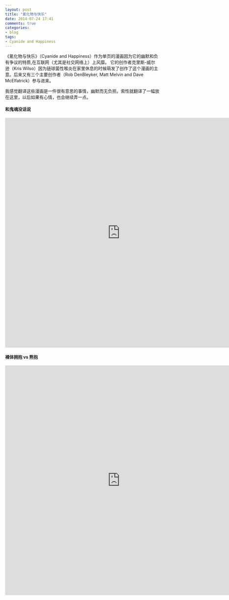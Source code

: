 ```yaml
---
layout: post
title: "氰化物与快乐"
date: 2014-07-24 17:41
comments: true
categories: 
- blog
tags:
- Cyanide and Happiness
---
```


《氰化物与快乐》（Cyanide and Happiness）作为单页的漫画因为它的幽默和负有争议的特质,在互联网（尤其是社交网络上）上风靡。  它的创作者克里斯-威尔逊（Kris Wilso）因为链球菌性喉炎在家里休息的时候萌发了创作了这个漫画的主意。后来又有三个主要创作者（Rob DenBleyker, Matt Melvin and Dave McElfatrick）参与进来。

我感觉翻译这些漫画是一件很有意思的事情，幽默而无负担。索性就翻译了一幅放在这里，以后如果有心情，也会继续弄一点。

#### 和鬼魂没话说

<iframe src="https://www.flickr.com/photos/81249546@N07/14730988602/player/" width="750" height="750" frameborder="0" allowfullscreen webkitallowfullscreen mozallowfullscreen oallowfullscreen msallowfullscreen></iframe>


#### 裸体拥抱 vs 熊抱

<iframe src="https://www.flickr.com/photos/81249546@N07/14544768089/player/" width="750" height="750" frameborder="0" allowfullscreen webkitallowfullscreen mozallowfullscreen oallowfullscreen msallowfullscreen></iframe>

